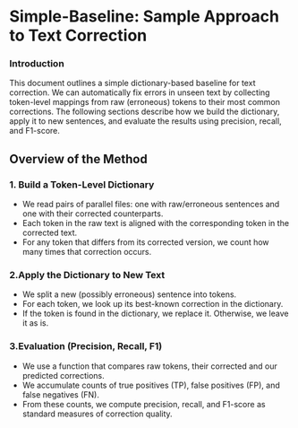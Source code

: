 # Simple-Baseline: Sample Approach to Text Correction

### Introduction
This document outlines a simple dictionary-based baseline for text correction. We can automatically fix errors in unseen text by collecting token-level mappings from raw (erroneous) tokens to their most common corrections. The following sections describe how we build the dictionary, apply it to new sentences, and evaluate the results using precision, recall, and F1-score.

## Overview of the Method

### 1. Build a Token-Level Dictionary
- We read pairs of parallel files: one with raw/erroneous sentences and one with their corrected counterparts.
- Each token in the raw text is aligned with the corresponding token in the corrected text.
- For any token that differs from its corrected version, we count how many times that correction occurs.

### 2.Apply the Dictionary to New Text
- We split a new (possibly erroneous) sentence into tokens.
- For each token, we look up its best-known correction in the dictionary.
- If the token is found in the dictionary, we replace it. Otherwise, we leave it as is.

### 3.Evaluation (Precision, Recall, F1)
- We use a function that compares raw tokens, their corrected and our predicted corrections.
- We accumulate counts of true positives (TP), false positives (FP), and false negatives (FN).
- From these counts, we compute precision, recall, and F1-score as standard measures of correction quality.
